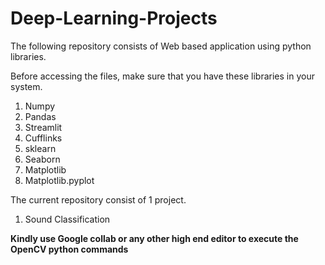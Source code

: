 # Deep-Learning-Projects

The following repository consists of Web based application using python libraries.

Before accessing the files, make sure that you have these libraries in your system.
1. Numpy
2. Pandas
3. Streamlit
4. Cufflinks
5. sklearn
6. Seaborn
7. Matplotlib
8. Matplotlib.pyplot

The current repository consist of 1 project.
1. Sound Classification

**Kindly use Google collab or any other high end editor to execute the OpenCV python commands**
